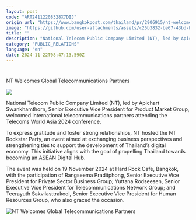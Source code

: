 ```yaml
---
layout: post
code: "ART24112208328X7DIJ"
origin_url: "https://www.bangkokpost.com/thailand/pr/2906915/nt-welcomes-global-telecommunications-partners-"
image: "https://github.com/user-attachments/assets/c25b3832-be67-43bd-b4e6-12b00995a838"
title: ""
description: "National Telecom Public Company Limited (NT), led by Apichart Swankhamthorn, Senior Executive Vice President for Product Market Group, welcomed international telecommunications partners attending the Telecoms World Asia 2024 conference."
category: "PUBLIC_RELATIONS"
language: "en"
date: 2024-11-22T08:47:13.590Z
---
```


# 

NT Welcomes Global Telecommunications Partners

![](https://github.com/user-attachments/assets/b0f8d092-9dbf-4b90-9bbf-877143ed04a5)

National Telecom Public Company Limited (NT), led by Apichart Swankhamthorn, Senior Executive Vice President for Product Market Group, welcomed international telecommunications partners attending the Telecoms World Asia 2024 conference. 

To express gratitude and foster strong relationships, NT hosted the NT Rockstar Party, an event aimed at exchanging business perspectives and strengthening ties to support the development of Thailand’s digital economy. This initiative aligns with the goal of propelling Thailand towards becoming an ASEAN Digital Hub. 

The event was held on 19 November 2024 at Hard Rock Café, Bangkok, with the participation of Rangseema Praditphong, Senior Executive Vice President for Private Sector Business Group; Yuttana Rodseesen, Senior Executive Vice President for Telecommunications Network Group; and Teerayuth Sakvilasttrakool, Senior Executive Vice President for Human Resources Group, who also graced the occasion. 

![NT Welcomes Global Telecommunications Partners ](https://github.com/user-attachments/assets/f978a09c-ab4d-40ea-994c-78482b3291fe)